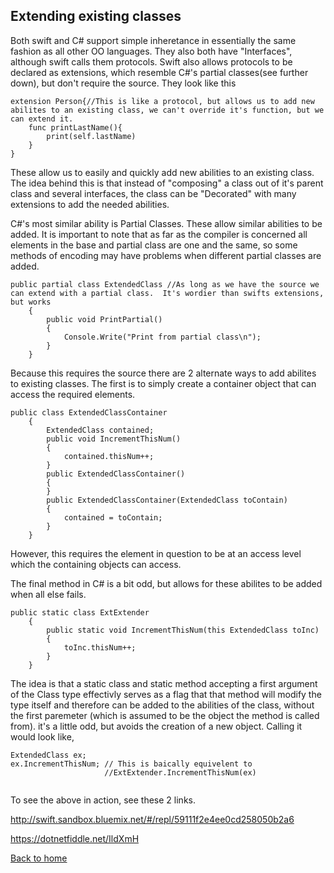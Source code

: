 ## Extending existing classes
Both swift and C# support simple inheretance in essentially the same fashion as all other OO languages.  They also both have "Interfaces", although swift calls them protocols.  Swift also allows protocols to be declared as extensions, which resemble C#'s partial classes(see further down), but don't require the source.  They look like this

~~~~
extension Person{//This is like a protocol, but allows us to add new abilites to an existing class, we can't override it's function, but we can extend it.
    func printLastName(){
        print(self.lastName)
    }
}
~~~~

These allow us to easily and quickly add new abilities to an existing class. The idea behind this is that instead of "composing" a class out of it's parent class and several interfaces, the class can be "Decorated" with many extensions to add the needed abilities.

C#'s most similar ability is Partial Classes. These  allow similar abilities to be added. It is important to note that as far as the compiler is  concerned all elements in the base and partial class are one and the same, so some methods of encoding may have problems when different partial classes are added. 

~~~~
public partial class ExtendedClass //As long as we have the source we can extend with a partial class.  It's wordier than swifts extensions, but works
    {
        public void PrintPartial()
        {
            Console.Write("Print from partial class\n");
        }
    }
~~~~
Because this requires the source there are 2 alternate ways to add abilites to existing classes.  The first is to simply create a container object that can access the required elements. 

~~~~
public class ExtendedClassContainer
    {
        ExtendedClass contained;
        public void IncrementThisNum()
        {
            contained.thisNum++;
        }
		public ExtendedClassContainer()
		{
		}
        public ExtendedClassContainer(ExtendedClass toContain)
        {
            contained = toContain;
        }
    }
~~~~

However, this requires the element in question to be at an access level which the containing objects can access.  

The final method in C# is a bit odd, but allows for these abilites to be added when all else fails.

~~~~
public static class ExtExtender
	{
		public static void IncrementThisNum(this ExtendedClass toInc)
		{
			toInc.thisNum++;
		}
	}
~~~~

The idea is that a static class and static method accepting a first argument of the Class type effectivly serves as a flag that that method will modify the type itself and therefore can be added to the abilities of the class, without the first paremeter (which is assumed to be the object the method is called from). it's a little odd, but avoids the creation of a new object. Calling it would look like,

~~~~
ExtendedClass ex;
ex.IncrementThisNum; // This is baically equivelent to 
					 //ExtExtender.IncrementThisNum(ex)
					 
~~~~
To see the above in action, see these 2 links.


http://swift.sandbox.bluemix.net/#/repl/59111f2e4ee0cd258050b2a6

https://dotnetfiddle.net/IldXmH


[Back to home](README.md)